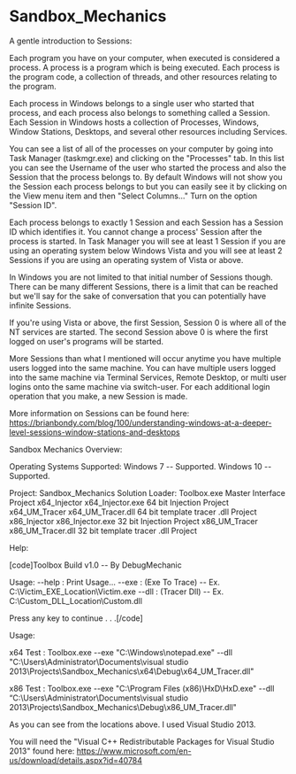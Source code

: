 # Sandbox_Mechanics

A gentle introduction to Sessions:

Each program you have on your computer, when executed is considered a process. A process is a program which is being executed. Each process is the program code, a collection of threads, and other resources relating to the program.

Each process in Windows belongs to a single user who started that process, and each process also belongs to something called a Session. Each Session in Windows hosts a collection of Processes, Windows, Window Stations, Desktops, and several other resources including Services. 

You can see a list of all of the processes on your computer by going into Task Manager (taskmgr.exe) and clicking on the "Processes" tab. In this list you can see the Username of the user who started the process and also the Session that the process belongs to. By default Windows will not show you the Session each process belongs to but you can easily see it by clicking on the View menu item and then "Select Columns..." Turn on the option "Session ID".

Each process belongs to exactly 1 Session and each Session has a Session ID which identifies it. You cannot change a process' Session after the process is started. In Task Manager you will see at least 1 Session if you are using an operating system below Windows Vista and you will see at least 2 Sessions if you are using an operating system of Vista or above.

In Windows you are not limited to that initial number of Sessions though. There can be many different Sessions, there is a limit that can be reached but we'll say for the sake of conversation that you can potentially have infinite Sessions.

If you're using Vista or above, the first Session, Session 0 is where all of the NT services are started. The second Session above 0 is where the first logged on user's programs will be started.

More Sessions than what I mentioned will occur anytime you have multiple users logged into the same machine. You can have multiple users logged into the same machine via Terminal Services, Remote Desktop, or multi user logins onto the same machine via switch-user. For each additional login operation that you make, a new Session is made.

More information on Sessions can be found here:
https://brianbondy.com/blog/100/understanding-windows-at-a-deeper-level-sessions-window-stations-and-desktops



Sandbox Mechanics Overview:


Operating Systems Supported:
	Windows 7   -- Supported.
	Windows 10 -- Supported.


		
Project: 	Sandbox_Mechanics	Solution
Loader: 	Toolbox.exe	Master Interface Project
x64_Injector	x64_Injector.exe	64 bit Injection Project
x64_UM_Tracer	x64_UM_Tracer.dll	64 bit template tracer .dll Project
x86_Injector	x86_Injector.exe	32 bit Injection Project
x86_UM_Tracer	x86_UM_Tracer.dll	32 bit template tracer .dll Project

Help:

[code]Toolbox Build v1.0 -- By DebugMechanic

Usage:
        --help    : Print Usage...
        --exe     : (Exe To Trace) -- Ex. C:\Victim_EXE_Location\Victim.exe
        --dll     : (Tracer Dll)   -- Ex. C:\Custom_DLL_Location\Custom.dll

Press any key to continue . . .[/code]

Usage:

x64 Test :
Toolbox.exe --exe "C:\Windows\notepad.exe" --dll "C:\Users\Administrator\Documents\visual studio 2013\Projects\Sandbox_Mechanics\x64\Debug\x64_UM_Tracer.dll"

x86 Test :
Toolbox.exe --exe "C:\Program Files (x86)\HxD\HxD.exe" --dll “C:\Users\Administrator\Documents\visual studio 2013\Projects\Sandbox_Mechanics\Debug\x86_UM_Tracer.dll"

As you can see from the locations above. I used Visual Studio 2013.

You will need the "Visual C++ Redistributable Packages for Visual Studio 2013" found here:
https://www.microsoft.com/en-us/download/details.aspx?id=40784
